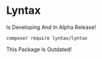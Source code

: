 # Lyntax
Is Developing And In Alpha Release!
```
composer require lyntax/lyntax
```

This Package Is Outdated!
